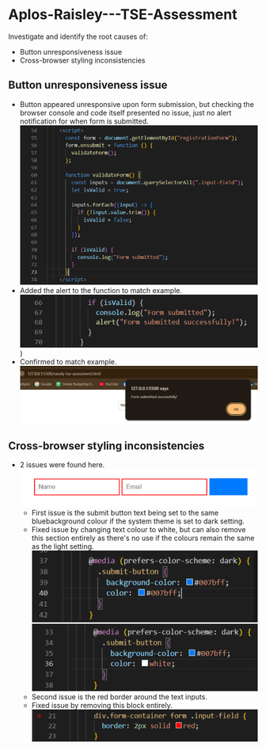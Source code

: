 # Aplos-Raisley---TSE-Assessment

Investigate and identify the root causes of:
- Button unresponsiveness issue
- Cross-browser styling inconsistencies


## Button unresponsiveness issue
- Button appeared unresponsive upon form submission, but checking the browser console and code itself presented no issue, just no alert notification for when form is submitted.<br>
![alt text](https://github.com/jshmartin/Aplos-Raisley---TSE-Assessment/blob/main/screenshots/Screenshot%202025-02-27%20103739.png)
- Added the alert to the function to match example. <br>
![alt text](https://github.com/jshmartin/Aplos-Raisley---TSE-Assessment/blob/main/screenshots/Screenshot%202025-02-27%20140535.png))
- Confirmed to match example.
![alt text](https://github.com/jshmartin/Aplos-Raisley---TSE-Assessment/blob/main/screenshots/Screenshot%202025-02-27%20113954.png)

## Cross-browser styling inconsistencies
- 2 issues were found here. <br>
![alt text](https://github.com/jshmartin/Aplos-Raisley---TSE-Assessment/blob/main/screenshots/Screenshot%202025-02-27%20113707.png)
  - First issue is the submit button text being set to the same bluebackground colour if the system theme is set to dark setting.
  - Fixed issue by changing text colour to white, but can also remove this section entirely as there's no use if the colours remain the same as the light setting. <br>
![alt text](https://github.com/jshmartin/Aplos-Raisley---TSE-Assessment/blob/main/screenshots/Screenshot%202025-02-27%20103658.png)<br>
![alt text](https://github.com/jshmartin/Aplos-Raisley---TSE-Assessment/blob/main/screenshots/Screenshot%202025-02-27%20140836.png)
  - Second issue is the red border around the text inputs.
  - Fixed issue by removing this block entirely. <br>
![alt text](https://github.com/jshmartin/Aplos-Raisley---TSE-Assessment/blob/main/screenshots/Screenshot%202025-02-27%20103755.png)
